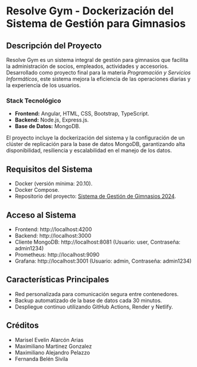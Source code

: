 # Resolve Gym - Dockerización del Sistema de Gestión para Gimnasios

## **Descripción del Proyecto**
Resolve Gym es un sistema integral de gestión para gimnasios que facilita la administración de socios, empleados, actividades y accesorios. Desarrollado como proyecto final para la materia *Programación y Servicios Informáticos*, este sistema mejora la eficiencia de las operaciones diarias y la experiencia de los usuarios.

### **Stack Tecnológico**
- **Frontend:** Angular, HTML, CSS, Bootstrap, TypeScript.
- **Backend:** Node.js, Express.js.
- **Base de Datos:** MongoDB.

El proyecto incluye la dockerización del sistema y la configuración de un clúster de replicación para la base de datos MongoDB, garantizando alta disponibilidad, resiliencia y escalabilidad en el manejo de los datos.

## **Requisitos del Sistema**
- Docker (versión mínima: 20.10).
- Docker Compose.
- Repositorio del proyecto: [Sistema de Gestión de Gimnasios 2024](https://github.com/fernandasivila/Sistema-de-Gestion-de-Gimnasios).

## **Acceso al Sistema**
- Frontend: http://localhost:4200
- Backend: http://localhost:3000
- Cliente MongoDB: http://localhost:8081 (Usuario: user, Contraseña: admin1234)
- Prometheus: http://localhost:9090
- Grafana: http://localhost:3001 (Usuario: admin, Contraseña: admin1234)

## **Características Principales**
- Red personalizada para comunicación segura entre contenedores.
- Backup automatizado de la base de datos cada 30 minutos.
- Despliegue continuo utilizando GitHub Actions, Render y Netlify.

## **Créditos**
- Marisel Evelin Alarcón Arias
- Maximiliano Martinez Gonzalez
- Maximiliano Alejandro Pelazzo
- Fernanda Belén Sivila
